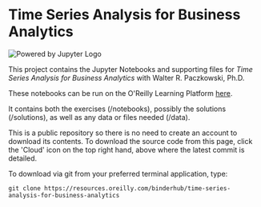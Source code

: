 # Time Series Analysis for Business Analytics

![Powered by Jupyter Logo](https://cdn.oreillystatic.com/images/icons/powered_by_jupyter.png)

This project contains the Jupyter Notebooks and supporting files for _Time Series Analysis for Business Analytics_ with Walter R. Paczkowski, Ph.D.

These notebooks can be run on the O'Reilly Learning Platform [here](https://learning.oreilly.com/jupyter-notebooks/~/${NOTEBOOK_FPID}).

It contains both the exercises (/notebooks), possibly the solutions (/solutions), as well as any data or files needed (/data).

This is a public repository so there is no need to create an account to download its contents. To download the source code from this page, click the 'Cloud' icon on the top right hand, above where the latest commit is detailed.

To download via git from your preferred terminal application, type:

```git clone https://resources.oreilly.com/binderhub/time-series-analysis-for-business-analytics```
